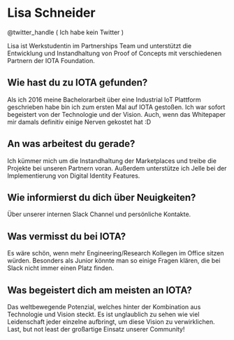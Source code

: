 # Lisa Schneider
@twitter_handle ( Ich habe kein Twitter ) 

Lisa ist Werkstudentin im Partnerships Team und unterstützt die Entwicklung und Instandhaltung von Proof of Concepts mit verschiedenen Partnern der IOTA Foundation.

## Wie hast du zu IOTA gefunden?
Als ich 2016 meine Bachelorarbeit über eine Industrial IoT Plattform geschrieben habe bin ich zum ersten Mal auf IOTA gestoßen. Ich war sofort begeistert von der Technologie und der Vision. Auch, wenn das Whitepaper mir damals definitiv einige Nerven gekostet hat :D  

## An was arbeitest du gerade? 	 	
Ich kümmer mich um die Instandhaltung der Marketplaces und treibe die Projekte bei unseren Partnern voran. Außerdem unterstütze ich Jelle bei der Implementierung von Digital Identity Features.

## Wie informierst du dich über Neuigkeiten?
Über unserer internen Slack Channel und persönliche Kontakte. 

## Was vermisst du bei IOTA?
Es wäre schön, wenn mehr Engineering/Research Kollegen im Office sitzen würden. Besonders als Junior könnte man so einige Fragen klären, die bei Slack nicht immer einen Platz finden.

## Was begeistert dich am meisten an IOTA?
Das weltbewegende Potenzial, welches hinter der Kombination aus Technologie und Vision steckt. Es ist unglaublich zu sehen wie viel Leidenschaft jeder einzelne aufbringt, um diese Vision zu verwirklichen. Last, but not least der großartige Einsatz unserer Community! 


